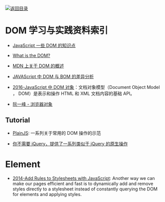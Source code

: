 [![返回目录](https://parg.co/UGo)](https://github.com/wxyyxc1992/Awesome-Reference)

# DOM 学习与实践资料索引

* [JavaScript 一些 DOM 的知识点](http://www.tuicool.com/articles/MnMRZ3v)

* [What is the DOM?](https://css-tricks.com/dom/)

* [MDN 上关于 DOM 的概述](https://developer.mozilla.org/zh-CN/docs/Web/API/Document_Object_Model/Introduction)

- [JAVAScript 中 DOM 与 BOM 的差异分析](http://www.cnblogs.com/fjner/p/5892325.html)

- [2016-JavaScript 中 DOM 对象](https://parg.co/bOa)：文档对象模型（Document Object Model ， DOM）是表示和操作 HTML 和 XML 文档内容的基础 API。

- [阮一峰 - 浏览器对象](http://javascript.ruanyifeng.com/bom/engine.html#)

## Tutorial

* [PlainJS](https://plainjs.com/javascript/selecting/): 一系列关于常用的 DOM 操作的示范

- [你不需要 jQuery，提供了一系列类似于 jQuery 的原生操作](http://youmightnotneedjquery.com/)

# Element

* [2014-Add Rules to Stylesheets with JavaScript](https://davidwalsh.name/add-rules-stylesheets): Another way we can make our pages efficient and fast is to dynamically add and remove styles directly to a stylesheet instead of constantly querying the DOM for elements and applying styles.
